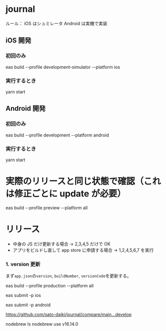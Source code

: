 # journal

ルール：
iOS はシュミレータ
Android は実機で実装

## iOS 開発

### 初回のみ

eas build --profile development-simulator --platform ios

### 実行するとき

yarn start

## Android 開発

### 初回のみ

eas build --profile development --platform android

### 実行するとき

yarn start

# 実際のリリースと同じ状態で確認（これは修正ごとに update が必要）

eas build --profile preview --platform all

# リリース

- 中身の JS だけ更新する場合 → 2,3,4,5 だけで OK
- アプリをビルドし直して app store に申請する場合 → 1,2,4,5,6,7 を実行

### 1. version 更新

まず`app.json`の`version`, `buildNumber`, `versionCode`を更新する。

eas build --profile production --platform all

eas submit -p ios

eas submit -p android

https://github.com/sato-daiki/journal/compare/main...develop

nodebrew ls
nodebrew use v16.14.0
